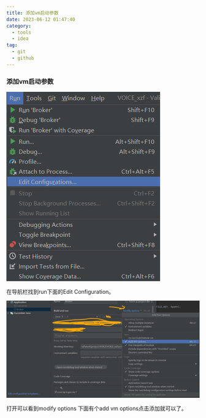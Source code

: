 ```yaml
---
title: 添加vm启动参数
date: 2023-06-12 01:47:40
category: 
  - tools
  - idea
tag: 
  - git
  - github
---
```

### 添加vm启动参数



![image-20210607140652341](https://raw.githubusercontent.com/xvzhifeng/picture/main/ImgTypora/20210607140652.png)

在导航栏找到run下面的Edit Configuration。

![image-20210607140843850](https://raw.githubusercontent.com/xvzhifeng/picture/main/ImgTypora/20210607140844.png)

打开可以看到modify options 下面有个add vm options点击添加就可以了。